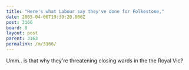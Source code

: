 ```yaml
---
title: "Here's what Labour say they've done for Folkestone,"
date: 2005-04-06T19:30:20.000Z
post: 3166
board: 8
layout: post
parent: 3163
permalink: /m/3166/
---
```

Umm.. is that why they're threatening closing wards in the the Royal Vic?
